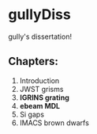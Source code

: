 gullyDiss
=========

gully's dissertation!

## Chapters:

1. Introduction
2. JWST grisms
3. **IGRINS grating**
4. **ebeam MDL**
5. Si gaps
6. IMACS brown dwarfs

